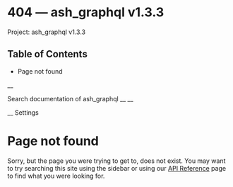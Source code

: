 # 404 — ash_graphql v1.3.3

Project: ash_graphql v1.3.3

## Table of Contents

- Page not found

__

Search documentation of ash_graphql __ __

__ Settings

#  Page not found

Sorry, but the page you were trying to get to, does not exist. You may want to try searching this site using the sidebar or using our [API Reference](external_link) page to find what you were looking for.
